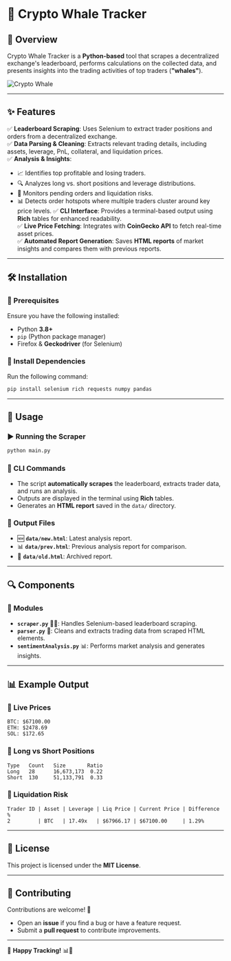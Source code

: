 # 🚀 Crypto Whale Tracker

## 📌 Overview
Crypto Whale Tracker is a **Python-based** tool that scrapes a decentralized exchange's leaderboard, performs calculations on the collected data, and presents insights into the trading activities of top traders (**"whales"**).

![Crypto Whale](https://media.giphy.com/media/l3q2D3hU7J39rhFF2/giphy.gif)

---

## ✨ Features
✅ **Leaderboard Scraping**: Uses Selenium to extract trader positions and orders from a decentralized exchange.  
✅ **Data Parsing & Cleaning**: Extracts relevant trading details, including assets, leverage, PnL, collateral, and liquidation prices.  
✅ **Analysis & Insights**:
- 📈 Identifies top profitable and losing traders.
- 🔍 Analyzes long vs. short positions and leverage distributions.
- 🚨 Monitors pending orders and liquidation risks.
- 📊 Detects order hotspots where multiple traders cluster around key price levels.
✅ **CLI Interface**: Provides a terminal-based output using **Rich** tables for enhanced readability.  
✅ **Live Price Fetching**: Integrates with **CoinGecko API** to fetch real-time asset prices.  
✅ **Automated Report Generation**: Saves **HTML reports** of market insights and compares them with previous reports.  

---

## 🛠 Installation
### 🔹 Prerequisites
Ensure you have the following installed:
- Python **3.8+**
- `pip` (Python package manager)
- Firefox & **Geckodriver** (for Selenium)

### 🔹 Install Dependencies
Run the following command:
```bash
pip install selenium rich requests numpy pandas
```

---

## 🚀 Usage
### ▶ Running the Scraper
```bash
python main.py
```
### 📌 CLI Commands
- The script **automatically scrapes** the leaderboard, extracts trader data, and runs an analysis.
- Outputs are displayed in the terminal using **Rich** tables.
- Generates an **HTML report** saved in the `data/` directory.

### 📂 Output Files
- 🆕 **`data/new.html`**: Latest analysis report.
- 📊 **`data/prev.html`**: Previous analysis report for comparison.
- 📜 **`data/old.html`**: Archived report.

---

## 🔍 Components
### 📁 Modules
- **`scraper.py`** 🕵️‍♂️: Handles Selenium-based leaderboard scraping.
- **`parser.py`** 🔎: Cleans and extracts trading data from scraped HTML elements.
- **`sentimentAnalysis.py`** 📊: Performs market analysis and generates insights.

---

## 📊 Example Output
### 📌 Live Prices
```
BTC: $67100.00
ETH: $2478.69
SOL: $172.65
```
### 📌 Long vs Short Positions
```
Type   Count   Size       Ratio
Long   28      16,673,173  0.22
Short  130     51,133,791  0.33
```
### 📌 Liquidation Risk
```
Trader ID | Asset | Leverage | Liq Price | Current Price | Difference %
2         | BTC   | 17.49x   | $67966.17 | $67100.00     | 1.29%
```

---

## 📜 License
This project is licensed under the **MIT License**.

---

## 🤝 Contributing
Contributions are welcome! 🎉
- Open an **issue** if you find a bug or have a feature request.
- Submit a **pull request** to contribute improvements.

---

🚀 **Happy Tracking!** 📊🐳

